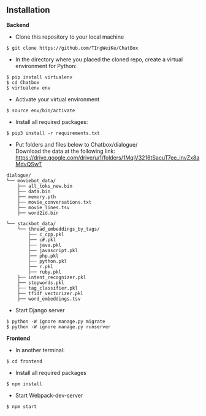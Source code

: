 
## Installation
**Backend**
* Clone this repository to your local machine

> 

    $ git clone https://github.com/TIngWeiKe/ChatBox
* In the directory where you placed the cloned repo, create a virtual environment for Python:
>   
    $ pip install virtualenv
    $ cd Chatbox
    $ virtualenv env    
* Activate your virtual environment
>
    $ source env/bin/activate
* Install all required packages:
>
    $ pip3 install -r requirements.txt
* Put folders and files below to Chatbox/dialogue/ <br>
Download the data at the following link: <br>
https://drive.google.com/drive/u/1/folders/1MqiV3216tSacuT7ee_invZx8aMdvQSwT
>
    dialogue/
    └── moviebot_data/
        ├── all_toks_new.bin
        ├── data.bin
        ├── memory.pth
        ├── movie_conversations.txt
        ├── movie_lines.tsv
        ├── word2id.bin
    
    └── stackbot_data/
        └── thread_embeddings_by_tags/
            ├── c_cpp.pkl
            ├── c#.pkl
            ├── java.pkl
            ├── javascript.pkl
            ├── php.pkl
            ├── python.pkl
            ├── r.pkl
            ├── ruby.pkl
        ├── intent_recognizer.pkl
        ├── stopwords.pkl
        ├── tag_classifier.pkl
        ├── tfidf_vectorizer.pkl
        ├── word_embeddings.tsv

* Start Django server    
>
    $ python -W ignore manage.py migrate
    $ python -W ignore manage.py runserver
              
              
 
**Frontend**

* In another terminal:
>
    $ cd frontend
* Install all required packages
>
    $ npm install
* Start Webpack-dev-server
>
    $ npm start
